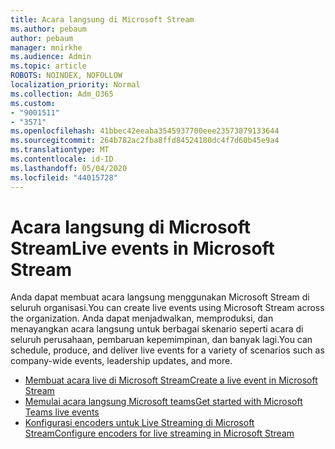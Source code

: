 ```yaml
---
title: Acara langsung di Microsoft Stream
ms.author: pebaum
author: pebaum
manager: mnirkhe
ms.audience: Admin
ms.topic: article
ROBOTS: NOINDEX, NOFOLLOW
localization_priority: Normal
ms.collection: Adm_O365
ms.custom:
- "9001511"
- "3571"
ms.openlocfilehash: 41bbec42eeaba3545937700eee23573879133644
ms.sourcegitcommit: 264b782ac2fba8ffd84524180dc4f7d60b45e9a4
ms.translationtype: MT
ms.contentlocale: id-ID
ms.lasthandoff: 05/04/2020
ms.locfileid: "44015728"
---
```

# <a name="live-events-in-microsoft-stream"></a><span data-ttu-id="9176f-102">Acara langsung di Microsoft Stream</span><span class="sxs-lookup"><span data-stu-id="9176f-102">Live events in Microsoft Stream</span></span>

<span data-ttu-id="9176f-103">Anda dapat membuat acara langsung menggunakan Microsoft Stream di seluruh organisasi.</span><span class="sxs-lookup"><span data-stu-id="9176f-103">You can create live events using Microsoft Stream across the organization.</span></span> <span data-ttu-id="9176f-104">Anda dapat menjadwalkan, memproduksi, dan menayangkan acara langsung untuk berbagai skenario seperti acara di seluruh perusahaan, pembaruan kepemimpinan, dan banyak lagi.</span><span class="sxs-lookup"><span data-stu-id="9176f-104">You can schedule, produce, and deliver live events for a variety of scenarios such as company-wide events, leadership updates, and more.</span></span>

- [<span data-ttu-id="9176f-105">Membuat acara live di Microsoft Stream</span><span class="sxs-lookup"><span data-stu-id="9176f-105">Create a live event in Microsoft Stream</span></span>](https://docs.microsoft.com/stream/live-create-event)
- [<span data-ttu-id="9176f-106">Memulai acara langsung Microsoft teams</span><span class="sxs-lookup"><span data-stu-id="9176f-106">Get started with Microsoft Teams live events</span></span>](https://support.office.com/article/get-started-with-microsoft-teams-live-events-d077fec2-a058-483e-9ab5-1494afda578a)
- [<span data-ttu-id="9176f-107">Konfigurasi encoders untuk Live Streaming di Microsoft Stream</span><span class="sxs-lookup"><span data-stu-id="9176f-107">Configure encoders for live streaming in Microsoft Stream</span></span>](https://docs.microsoft.com/stream/live-encoder-setup)
